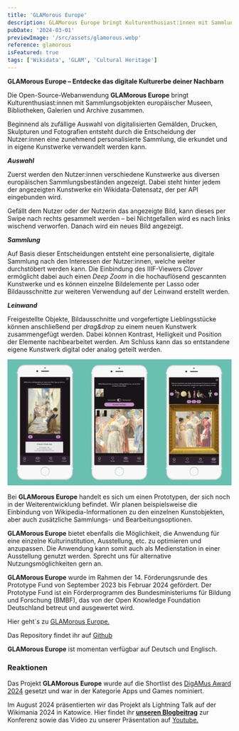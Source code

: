 ```yaml
---
title: 'GLAMorous Europe'
description: GLAMorous Europe bringt Kulturenthusiast:innen mit Sammlungsobjekten europäischer Museen, Bibliotheken, Galerien und Archive zusammen! Beginnend als zufällige Auswahl von digitalisierten Gemälden, Drucken, Skulpturen und Fotografien entsteht eine zunehmend personalisierte Sammlung, die erkundet und in eigene Kunstwerke verwandelt werden kann.
pubDate: '2024-03-01'
previewImage: '/src/assets/glamorous.webp'
reference: glamorous
isFeatured: true
tags: ['Wikidata', 'GLAM', 'Cultural Heritage']
---
```


**GLAMorous Europe – Entdecke das digitale Kulturerbe deiner Nachbarn**

Die Open-Source-Webanwendung **GLAMorous Europe** bringt Kulturenthusiast:innen mit Sammlungsobjekten europäischer Museen, Bibliotheken, Galerien und Archive zusammen.

Beginnend als zufällige Auswahl von digitalisierten Gemälden, Drucken, Skulpturen und Fotografien entsteht durch die Entscheidung der Nutzer:innen eine zunehmend personalisierte Sammlung, die erkundet und in eigene Kunstwerke verwandelt werden kann.

**_Auswahl_**

Zuerst werden den Nutzer:innen verschiedene Kunstwerke aus diversen europäischen Sammlungsbeständen angezeigt. Dabei steht hinter jedem der angezeigten Kunstwerke ein Wikidata-Datensatz, der per API eingebunden wird.

Gefällt dem Nutzer oder der Nutzerin das angezeigte Bild, kann dieses per Swipe nach rechts gesammelt werden – bei Nichtgefallen wird es nach links wischend verworfen. Danach wird ein neues Bild angezeigt.

**_Sammlung_**

Auf Basis dieser Entscheidungen entsteht eine personalisierte, digitale Sammlung nach den Interessen der Nutzer:innen, welche weiter durchstöbert werden kann. Die Einbindung des IIIF-Viewers _Clover_ ermöglicht dabei auch einen _Deep Zoom_ in die hochauflösend gescannten Kunstwerke und es können einzelne Bildelemente per Lasso oder Bildausschnitte zur weiteren Verwendung auf der Leinwand erstellt werden.

**_Leinwand_**

Freigestellte Objekte, Bildausschnitte und vorgefertigte Lieblingsstücke können anschließend per _drag&drop_ zu einem neuen Kunstwerk zusammengefügt werden. Dabei können Kontrast, Helligkeit und Position der Elemente nachbearbeitet werden. Am Schluss kann das so entstandene eigene Kunstwerk digital oder analog geteilt werden.

![GLAMorous Europe](/src/assets/GLAM1.webp)

Bei **GLAMorous Europe** handelt es sich um einen Prototypen, der sich noch in der Weiterentwicklung befindet. Wir planen beispielsweise die Einbindung von Wikipedia-Informationen zu den einzelnen Kunstobjekten, aber auch zusätzliche Sammlungs- und Bearbeitungsoptionen.

**GLAMorous Europe** bietet ebenfalls die Möglichkeit, die Anwendung für eine einzelne Kulturinstitution, Ausstellung, etc. zu optimieren und anzupassen. Die Anwendung kann somit auch als Medienstation in einer Ausstellung genutzt werden. Sprecht uns für alternative Nutzungsmöglichkeiten gern an.

**GLAMorous Europe** wurde im Rahmen der 14. Förderungsrunde des Prototype Fund von September 2023 bis Februar 2024 gefördert. Der Prototype Fund ist ein Förderprogramm des Bundesministeriums für Bildung und Forschung (BMBF), das von der Open Knowledge Foundation Deutschland betreut und ausgewertet wird.

Hier geht´s zu [GLAMorous Europe.](https://www.glam-europe.de/)

Das Repository findet ihr auf [Github](https://github.com/digitalwarenkombinat/glamorouseurope)

**GLAMorous Europe** ist momentan verfügbar auf Deutsch und Englisch.

### Reaktionen

Das Projekt **GLAMorous Europe** wurde auf die Shortlist des [DigAMus Award 2024](https://digamus-award.de/shortlist/) gesetzt und war in der Kategorie Apps und Games nominiert.

Im August 2024 präsentierten wir das Projekt als Lightning Talk auf der Wikimania 2024 in Katowice. Hier findet ihr <a href='/blog/das-digitalwarenkombinat-auf-der-wikimania-2024-in-katowice'>**unseren Blogbeitrag**</a> zur Konferenz sowie das Video zu unserer Präsentation auf [Youtube.](https://www.youtube.com/live/fRFuWtDKxwM?feature=shared&t=28492)
